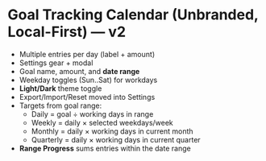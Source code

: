# Goal Tracking Calendar (Unbranded, Local-First) — v2

- Multiple entries per day (label + amount)
- Settings gear + modal
- Goal name, amount, and **date range**
- Weekday toggles (Sun..Sat) for workdays
- **Light/Dark** theme toggle
- Export/Import/Reset moved into Settings
- Targets from goal range:
  - Daily = goal ÷ working days in range
  - Weekly = daily × selected weekdays/week
  - Monthly = daily × working days in current month
  - Quarterly = daily × working days in current quarter
- **Range Progress** sums entries within the date range
